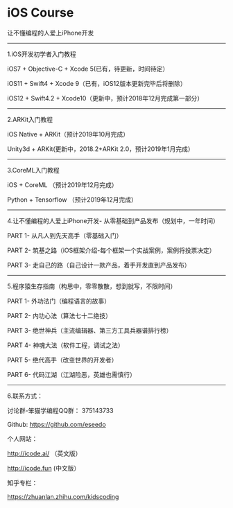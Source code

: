 iOS Course
==========

让不懂编程的人爱上iPhone开发

-----------------------------------

1.iOS开发初学者入门教程

iOS7 + Objective-C + Xcode 5(已有，待更新，时间待定）

iOS11 + Swift4 + Xcode 9（已有，iOS12版本更新完毕后将删除）

iOS12 + Swift4.2 + Xcode10（更新中，预计2018年12月完成第一部分）

-----------------------------------


2.ARKit入门教程

iOS Native + ARKit（预计2019年10月完成）  

Unity3d + ARKit(更新中，2018.2+ARKit 2.0，预计2019年1月完成）

-----------------------------------


3.CoreML入门教程

iOS + CoreML （预计2019年12月完成）

Python + Tensorflow （预计2019年12月完成）

-----------------------------------

4.让不懂编程的人爱上iPhone开发- 从零基础到产品发布（规划中，一年时间）

PART 1- 从凡人到先天高手（零基础入门）

PART 2- 筑基之路（iOS框架介绍-每个框架一个实战案例，案例将投票决定）

PART 3- 走自己的路（自己设计一款产品，着手开发直到产品发布）


-----------------------------------

5.程序猿生存指南（构思中，零零散散，想到就写，不限时间）


PART 1- 外功法门（编程语言的故事）

PART 2- 内功心法（算法七十二绝技）

PART 3- 绝世神兵（主流编辑器、第三方工具兵器谱排行榜）

PART 4- 神魂大法（软件工程，调试之法）

PART 5- 绝代高手（改变世界的开发者）

PART 6- 代码江湖（江湖险恶，英雄也需慎行）



-----------------------------------



6.联系方式：

讨论群-笨猫学编程QQ群：
375143733

Github:
https://github.com/eseedo

个人网站：

http://icode.ai/ （英文版）

http://icode.fun (中文版）

知乎专栏：

https://zhuanlan.zhihu.com/kidscoding



